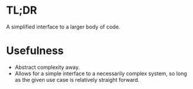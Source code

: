 # TL;DR

A simplified interface to a larger body of code.

# Usefulness

- Abstract complexity away.
- Allows for a simple interface to a necessarily complex system, so long as the given use case is relatively straight forward.
